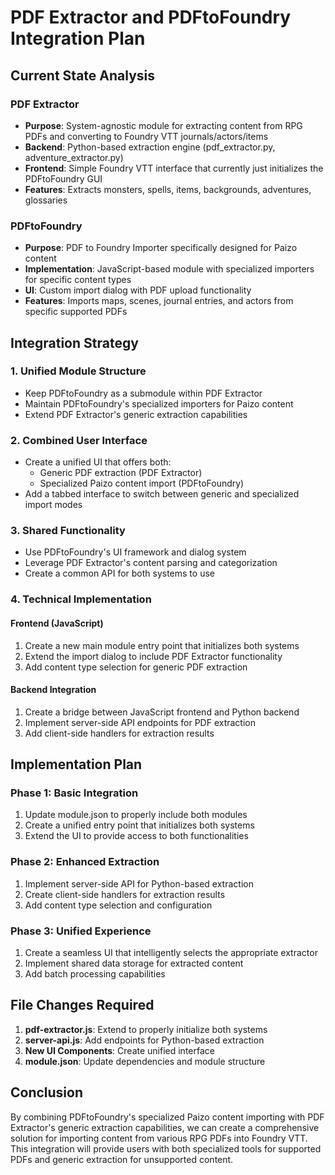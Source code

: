 # PDF Extractor and PDFtoFoundry Integration Plan

## Current State Analysis

### PDF Extractor
- **Purpose**: System-agnostic module for extracting content from RPG PDFs and converting to Foundry VTT journals/actors/items
- **Backend**: Python-based extraction engine (pdf_extractor.py, adventure_extractor.py)
- **Frontend**: Simple Foundry VTT interface that currently just initializes the PDFtoFoundry GUI
- **Features**: Extracts monsters, spells, items, backgrounds, adventures, glossaries

### PDFtoFoundry
- **Purpose**: PDF to Foundry Importer specifically designed for Paizo content
- **Implementation**: JavaScript-based module with specialized importers for specific content types
- **UI**: Custom import dialog with PDF upload functionality
- **Features**: Imports maps, scenes, journal entries, and actors from specific supported PDFs

## Integration Strategy

### 1. Unified Module Structure

- Keep PDFtoFoundry as a submodule within PDF Extractor
- Maintain PDFtoFoundry's specialized importers for Paizo content
- Extend PDF Extractor's generic extraction capabilities

### 2. Combined User Interface

- Create a unified UI that offers both:
  - Generic PDF extraction (PDF Extractor)
  - Specialized Paizo content import (PDFtoFoundry)
- Add a tabbed interface to switch between generic and specialized import modes

### 3. Shared Functionality

- Use PDFtoFoundry's UI framework and dialog system
- Leverage PDF Extractor's content parsing and categorization
- Create a common API for both systems to use

### 4. Technical Implementation

#### Frontend (JavaScript)

1. Create a new main module entry point that initializes both systems
2. Extend the import dialog to include PDF Extractor functionality
3. Add content type selection for generic PDF extraction

#### Backend Integration

1. Create a bridge between JavaScript frontend and Python backend
2. Implement server-side API endpoints for PDF extraction
3. Add client-side handlers for extraction results

## Implementation Plan

### Phase 1: Basic Integration

1. Update module.json to properly include both modules
2. Create a unified entry point that initializes both systems
3. Extend the UI to provide access to both functionalities

### Phase 2: Enhanced Extraction

1. Implement server-side API for Python-based extraction
2. Create client-side handlers for extraction results
3. Add content type selection and configuration

### Phase 3: Unified Experience

1. Create a seamless UI that intelligently selects the appropriate extractor
2. Implement shared data storage for extracted content
3. Add batch processing capabilities

## File Changes Required

1. **pdf-extractor.js**: Extend to properly initialize both systems
2. **server-api.js**: Add endpoints for Python-based extraction
3. **New UI Components**: Create unified interface
4. **module.json**: Update dependencies and module structure

## Conclusion

By combining PDFtoFoundry's specialized Paizo content importing with PDF Extractor's generic extraction capabilities, we can create a comprehensive solution for importing content from various RPG PDFs into Foundry VTT. This integration will provide users with both specialized tools for supported PDFs and generic extraction for unsupported content.